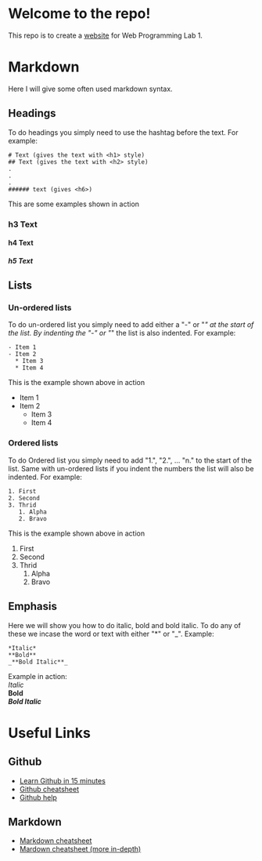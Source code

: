 # Welcome to the repo!
This repo is to create a [website](https://ghcc2005.github.io/) for Web Programming Lab 1.

# Markdown
Here I will give some often used markdown syntax. 

## Headings
To do headings you simply need to use the hashtag before the text. For example:
```
# Text (gives the text with <h1> style)
## Text (gives the text with <h2> style)
.
.
.
###### text (gives <h6>)
```
This are some examples shown in action
### h3 Text
#### h4 Text
##### h5 Text

## Lists
### Un-ordered lists
To do un-ordered list you simply need to add either a "-" or "*" at the start of the list. By indenting the "-" or "*" the list is also indented. For example:
```
- Item 1
- Item 2
  * Item 3
  * Item 4
```
This is the example shown above in action
- Item 1
- Item 2
  * Item 3
  * Item 4

### Ordered lists
To do Ordered list you simply need to add "1.", "2.", ... "n." to the start of the list. Same with un-ordered lists if you indent the numbers the list will also be indented. For example:
```
1. First
2. Second
3. Thrid
   1. Alpha
   2. Bravo
```
This is the example shown above in action
1. First
2. Second
3. Thrid
   1. Alpha
   2. Bravo


## Emphasis
Here we will show you how to do italic, bold and bold italic. To do any of these we incase the word or text with either "*" or "_".
Example:
```
*Italic*
**Bold**
_**Bold Italic**_
```
Example in action: <br />
*Italic* <br />
**Bold** <br />
_**Bold Italic**_ <br />

# Useful Links
## Github
- [Learn Github in 15 minutes](https://docs.github.com/en/get-started/quickstart/set-up-git)
- [Github cheatsheet](https://github.com/tiimgreen/github-cheat-sheet)
- [Github help](https://docs.github.com/en)
## Markdown
- [Markdown cheatsheet](https://packetlife.net/media/library/16/Markdown.pdf)
- [Mardown cheatsheet (more in-depth)](https://github.com/adam-p/markdown-here/wiki/Markdown-Cheatsheet)
